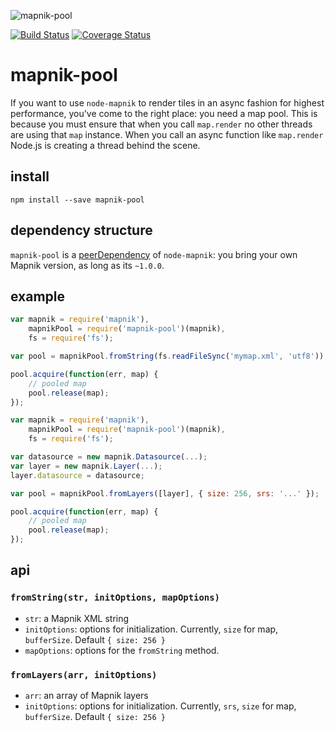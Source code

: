 ![mapnik-pool](https://cloud.githubusercontent.com/assets/83384/4493143/fe155e76-4a46-11e4-81db-61f319910acb.png)

[![Build Status](https://travis-ci.org/mapbox/mapnik-pool.svg?branch=master)](https://travis-ci.org/mapbox/mapnik-pool)
[![Coverage Status](https://coveralls.io/repos/mapbox/mapnik-pool/badge.svg?branch=master&service=github)](https://coveralls.io/github/mapbox/mapnik-pool?branch=master)

# mapnik-pool

If you want to use `node-mapnik` to render tiles in an async fashion for highest performance, you've come to the right place: you need a map pool. This is because you must ensure that when you call `map.render` no other threads are using that `map` instance. When you call an async function like `map.render` Node.js is creating a thread behind the scene.

## install

    npm install --save mapnik-pool

## dependency structure

`mapnik-pool` is a [peerDependency](http://domenic.me/2013/02/08/peer-dependencies/)
of `node-mapnik`: you bring your own Mapnik version, as long as its `~1.0.0`.

## example

```js
var mapnik = require('mapnik'),
    mapnikPool = require('mapnik-pool')(mapnik),
    fs = require('fs');

var pool = mapnikPool.fromString(fs.readFileSync('mymap.xml', 'utf8'));

pool.acquire(function(err, map) {
    // pooled map
    pool.release(map);
});
```

```js
var mapnik = require('mapnik'),
    mapnikPool = require('mapnik-pool')(mapnik),
    fs = require('fs');

var datasource = new mapnik.Datasource(...);
var layer = new mapnik.Layer(...);
layer.datasource = datasource;

var pool = mapnikPool.fromLayers([layer], { size: 256, srs: '...' });

pool.acquire(function(err, map) {
    // pooled map
    pool.release(map);
});
```

## api

### `fromString(str, initOptions, mapOptions)`

* `str`: a Mapnik XML string
* `initOptions`: options for initialization. Currently, `size` for map, `bufferSize`. Default `{ size: 256 }`
* `mapOptions`: options for the `fromString` method.

### `fromLayers(arr, initOptions)`

* `arr`: an array of Mapnik layers
* `initOptions`: options for initialization. Currently, `srs`, `size` for map, `bufferSize`. Default `{ size: 256 }`
